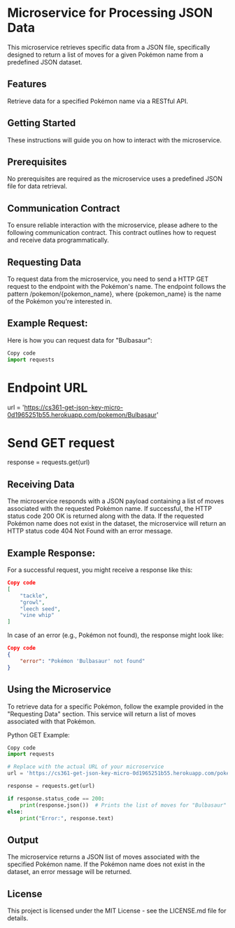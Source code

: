 # Microservice for Processing JSON Data
This microservice retrieves specific data from a JSON file, specifically designed to return a list of moves for a given Pokémon name from a predefined JSON dataset.

## Features
Retrieve data for a specified Pokémon name via a RESTful API.
## Getting Started
These instructions will guide you on how to interact with the microservice.

## Prerequisites
No prerequisites are required as the microservice uses a predefined JSON file for data retrieval.
## Communication Contract
To ensure reliable interaction with the microservice, please adhere to the following communication contract. This contract outlines how to request and receive data programmatically.

## Requesting Data
To request data from the microservice, you need to send a HTTP GET request to the endpoint with the Pokémon's name. The endpoint follows the pattern /pokemon/{pokemon_name}, where {pokemon_name} is the name of the Pokémon you're interested in.

## Example Request:

Here is how you can request data for "Bulbasaur":

```python
Copy code
import requests
```

# Endpoint URL
url = 'https://cs361-get-json-key-micro-0d1965251b55.herokuapp.com/pokemon/Bulbasaur'

# Send GET request
response = requests.get(url)
## Receiving Data
The microservice responds with a JSON payload containing a list of moves associated with the requested Pokémon name. If successful, the HTTP status code 200 OK is returned along with the data. If the requested Pokémon name does not exist in the dataset, the microservice will return an HTTP status code 404 Not Found with an error message.

## Example Response:

For a successful request, you might receive a response like this:

```json
Copy code
[
    "tackle",
    "growl",
    "leech seed",
    "vine whip"
]
```

In case of an error (e.g., Pokémon not found), the response might look like:

```json
Copy code
{
    "error": "Pokémon 'Bulbasaur' not found"
}
```
## Using the Microservice
To retrieve data for a specific Pokémon, follow the example provided in the "Requesting Data" section. This service will return a list of moves associated with that Pokémon.

Python GET Example:

```python
Copy code
import requests

# Replace with the actual URL of your microservice
url = 'https://cs361-get-json-key-micro-0d1965251b55.herokuapp.com/pokemon/Bulbasaur'

response = requests.get(url)

if response.status_code == 200:
    print(response.json())  # Prints the list of moves for "Bulbasaur"
else:
    print("Error:", response.text)

```


## Output
The microservice returns a JSON list of moves associated with the specified Pokémon name. If the Pokémon name does not exist in the dataset, an error message will be returned.

## License
This project is licensed under the MIT License - see the LICENSE.md file for details.
